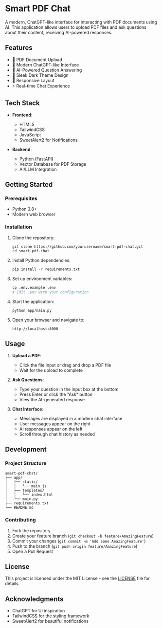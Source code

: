 # Smart PDF Chat

A modern, ChatGPT-like interface for interacting with PDF documents using AI. This application allows users to upload PDF files and ask questions about their content, receiving AI-powered responses.

## Features

- 📄 PDF Document Upload
- 💬 Modern ChatGPT-like Interface
- 🤖 AI-Powered Question Answering
- 🎨 Sleek Dark Theme Design
- 📱 Responsive Layout
- ⚡ Real-time Chat Experience

## Tech Stack

- **Frontend**:
  - HTML5
  - TailwindCSS
  - JavaScript 
  - SweetAlert2 for Notifications

- **Backend**:
  - Python (FastAPI)
  - Vector Database for PDF Storage
  - AI/LLM Integration

## Getting Started

### Prerequisites

- Python 3.8+
- Modern web browser

### Installation

1. Clone the repository:
   ```bash
   git clone https://github.com/yourusername/smart-pdf-chat.git
   cd smart-pdf-chat
   ```

2. Install Python dependencies:
   ```bash
   pip install -r requirements.txt
   ```

3. Set up environment variables:
   ```bash
   cp .env.example .env
   # Edit .env with your configuration
   ```

4. Start the application:
   ```bash
   python app/main.py
   ```

5. Open your browser and navigate to:
   ```
   http://localhost:8000
   ```

## Usage

1. **Upload a PDF**:
   - Click the file input or drag and drop a PDF file
   - Wait for the upload to complete

2. **Ask Questions**:
   - Type your question in the input box at the bottom
   - Press Enter or click the "Ask" button
   - View the AI-generated response

3. **Chat Interface**:
   - Messages are displayed in a modern chat interface
   - User messages appear on the right
   - AI responses appear on the left
   - Scroll through chat history as needed

## Development

### Project Structure

```
smart-pdf-chat/
├── app/
│   ├── static/
│   │   └── main.js
│   ├── templates/
│   │   └── index.html
│   └── main.py
├── requirements.txt
└── README.md
```

### Contributing

1. Fork the repository
2. Create your feature branch (`git checkout -b feature/AmazingFeature`)
3. Commit your changes (`git commit -m 'Add some AmazingFeature'`)
4. Push to the branch (`git push origin feature/AmazingFeature`)
5. Open a Pull Request

## License

This project is licensed under the MIT License - see the [LICENSE](LICENSE) file for details.

## Acknowledgments

- ChatGPT for UI inspiration
- TailwindCSS for the styling framework
- SweetAlert2 for beautiful notifications
